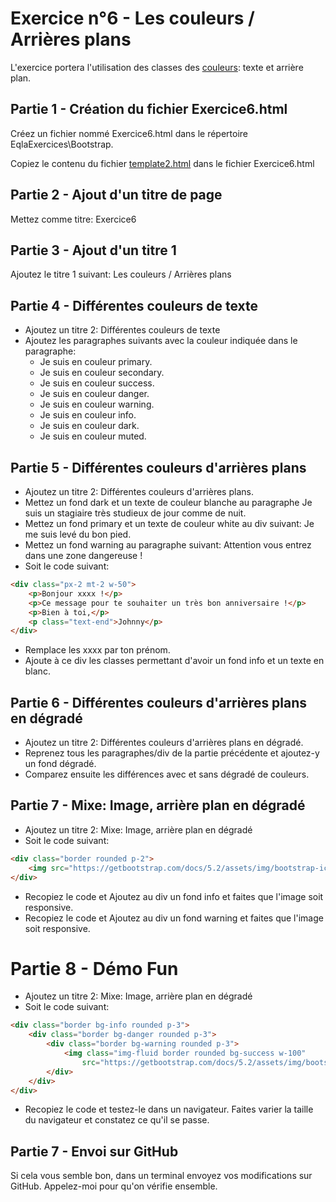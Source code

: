 # Exercice n°6 - Les couleurs / Arrières plans
L'exercice portera l'utilisation des classes des [couleurs](/Theorie/README.md#x-les-couleurs--couleurs-darrière-plan"): texte et arrière plan.

## Partie 1 - Création du fichier Exercice6.html
Créez un fichier nommé Exercice6.html dans le répertoire EqlaExercices\Bootstrap.  

Copiez le contenu du fichier [template2.html](https://raw.githubusercontent.com/ZamBoyle/Eqla_Bootstrap5/master/Exercices/Templates/template2.html) dans le fichier Exercice6.html
## Partie 2 - Ajout d'un titre de page
Mettez comme titre: Exercice6

## Partie 3 - Ajout d'un titre 1
Ajoutez le titre 1 suivant: Les couleurs / Arrières plans

## Partie 4 - Différentes couleurs de texte
- Ajoutez un titre 2: Différentes couleurs de texte
- Ajoutez les paragraphes suivants avec la couleur indiquée dans le paragraphe:
    - Je suis en couleur primary.
    - Je suis en couleur secondary.
    - Je suis en couleur success.
    - Je suis en couleur danger.
    - Je suis en couleur warning.
    - Je suis en couleur info.
    - Je suis en couleur dark.
    - Je suis en couleur muted.

## Partie 5 - Différentes couleurs d'arrières plans
- Ajoutez un titre 2: Différentes couleurs d'arrières plans.
- Mettez un fond dark et un texte de couleur blanche au paragraphe Je suis un stagiaire très studieux de jour comme de nuit.
- Mettez un fond primary et un texte de couleur white au div suivant: Je me suis levé du bon pied.
- Mettez un fond warning au paragraphe suivant: Attention vous entrez dans une zone dangereuse !
- Soit le code suivant:
```html
<div class="px-2 mt-2 w-50">
    <p>Bonjour xxxx !</p>
    <p>Ce message pour te souhaiter un très bon anniversaire !</p>
    <p>Bien à toi,</p>
    <p class="text-end">Johnny</p>
</div>
```
- Remplace les xxxx par ton prénom.
- Ajoute à ce div les classes permettant d'avoir un fond info et un texte en blanc.

## Partie 6 - Différentes couleurs d'arrières plans en dégradé
- Ajoutez un titre 2: Différentes couleurs d'arrières plans en dégradé.
- Reprenez tous les paragraphes/div de la partie précédente et ajoutez-y un fond dégradé.
- Comparez ensuite les différences avec et sans dégradé de couleurs.

## Partie 7 - Mixe: Image, arrière plan en dégradé
- Ajoutez un titre 2: Mixe: Image, arrière plan en dégradé
- Soit le code suivant:
```html
<div class="border rounded p-2">
    <img src="https://getbootstrap.com/docs/5.2/assets/img/bootstrap-icons.png">
</div>
```
- Recopiez le code et Ajoutez au div un fond info et faites que l'image soit responsive.
- Recopiez le code et Ajoutez au div un fond warning et faites que l'image soit responsive.

# Partie 8 - Démo Fun
- Ajoutez un titre 2: Mixe: Image, arrière plan en dégradé
- Soit le code suivant:
```html
<div class="border bg-info rounded p-3">
    <div class="border bg-danger rounded p-3">
        <div class="border bg-warning rounded p-3">
            <img class="img-fluid border rounded bg-success w-100"
                src="https://getbootstrap.com/docs/5.2/assets/img/bootstrap-icons.png">
        </div>
    </div>
</div>
```
- Recopiez le code et testez-le dans un navigateur. Faites varier la taille du navigateur et constatez ce qu'il se passe.

## Partie 7 - Envoi sur GitHub
Si cela vous semble bon, dans un terminal envoyez vos modifications sur GitHub.
Appelez-moi pour qu'on vérifie ensemble.